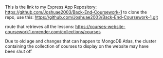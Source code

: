 This is the link to my Express App Repository: https://github.com/Joshuae2003/Back-End-Coursework-1
to clone the repo, use this: https://github.com/Joshuae2003/Back-End-Coursework-1.git

route that retrieves all the lessons: https://courses-website-coursework1.onrender.com/collections/courses

Due to old age and changes that can happen to MongoDB Atlas, the cluster containing the collection of courses to display on the website may have been shut off
